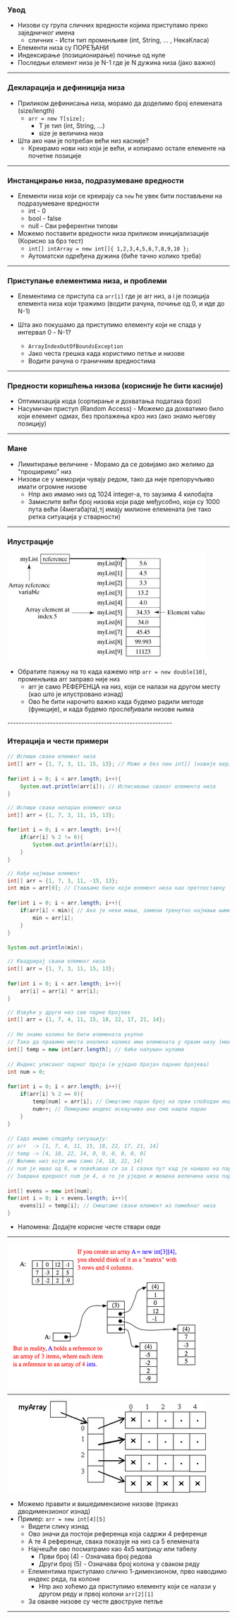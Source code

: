 ### Увод

- Низови су група сличних вредности којима приступамо преко заједничког имена
    - сличних - Исти тип променљиве (int, String, ... , НекаКласа)
- Елементи низа су ПОРЕЂАНИ
- Индексирање (позиционирање) почиње од нуле
- Последњи елемент низа је N-1 где је N дужина низа (јако важно)

----------------------------------------------------------
### Декларација и дефиниција низа

- Приликом дефинисања низа, морамо да доделимо број елемената (size/length)
    - `arr = new T[size];` 
        - T  је тип (int, String, ...)
        - size је величина низа
- Шта ако нам је потребан већи низ касније?
    - Креирамо нови низ који је већи, и копирамо остале елементе на почетне позиције

----------------------------------------------------------
### Инстанцирање низа, подразумеване вредности

- Елементи низа који се креирају са `new` ће увек бити постављени на подразумеване вредности
    - int - 0
    - bool - false
    - null - Сви референтни типови
- Можемо поставити вредности низа приликом иницијализације (Корисно за брз тест)
    - `int[] intArray = new int[]{ 1,2,3,4,5,6,7,8,9,10 };`
    - Аутоматски одређена дужина (биће тачно колико треба)

----------------------------------------------------------
### Приступање елементима низа, и проблеми

- Елементима се приступа са `arr[i]` где је arr низ, а i је позиција елемента низа који тражимо (водити рачуна, почиње од 0, и иде до N-1)

- Шта ако покушамо да приступимо елементу који не спада у интервал 0 - N-1?
    - `ArrayIndexOutOfBoundsException`
    - Јако честа грешка када користимо петље и низове
    - Водити рачуна о граничним вредностима

----------------------------------------------------------
### Предности коришћења низова (корисније ће бити касније)

- Оптимизација кода (сортирање и дохватања података брзо)
- Насумичан приступ (Random Access) - Можемо да дохватимо било који елемент одмах, без пролажења кроз низ (ако знамо његову позицију)

----------------------------------------------------------
### Мане

- Лимитирање величине - Морамо да се довијамо ако желимо да "проширимо" низ
- Низови се у меморији чувају редом, тако да није препоручљиво имати огромне низове
    - Нпр ако имамо низ од 1024 integer-a, то заузима 4 килобајта
    - Замислите већи број низова који раде међусобно, који су 1000 пута већи (4мегабајта),тј имају милионе елемената (не тако ретка ситуација у стварности)

----------------------------------------------------------

### Илустрацијe

![niz](./java_array.jpg)

- Обратите пажњу на то када кажемо нпр `arr = new double[10]`, променљива arr заправо није низ
    - arr је само РЕФЕРЕНЦА на низ, који се налази на другом месту (као што је илустровано изнад)
    - Ово ће бити нарочито важно када будемо радили методе (функције), и када будемо прослеђивали низове њима

<div style="page-break-after: always;"></div>
----------------------------------------------------------

### Итерација и чести примери

```java
// Испиши сваки елемент низа
int[] arr = {1, 7, 3, 11, 15, 13}; // Може и без new int[] (новије верзије Јаве)

for(int i = 0; i < arr.length; i++){
    System.out.println(arr[i]); // Исписивање сваког елемента низа
}
```

```java
// Испиши сваки непаран елемент низа
int[] arr = {1, 7, 3, 11, 15, 13};

for(int i = 0; i < arr.length; i++){
    if(arr[i] % 2 != 0){
        System.out.println(arr[i]);
    }
}
```

```java
// Нађи најмањи елемент
int[] arr = {1, 7, 3, 11, -15, 13}; 
int min = arr[0]; // Стављамо било који елемент низа као претпоставку

for(int i = 0; i < arr.length; i++){
    if(arr[i] < min){ // Ако је неки мањи, замени тренутно најмањи њиме
        min = arr[i];
    }
}

System.out.println(min); 
```

```java
// Квадрирај сваки елемент низа
int[] arr = {1, 7, 3, 11, 15, 13};

for(int i = 0; i < arr.length; i++){
    arr[i] = arr[i] * arr[i];
}
```

```java
// Извући у други низ све парне бројеве
int[] arr = {1, 7, 4, 11, 15, 18, 22, 17, 21, 14};

// Не знамо колико ће бити елемената укупно
// Тако да правимо места онолико колико има елемената у првом низу (можда су сви парни)
int[] temp = new int[arr.length]; // биће напуњен нулама

// Индекс уписаног парног броја (и уједно бројач парних бројева)
int num = 0; 

for(int i = 0; i < arr.length; i++){
    if(arr[i] % 2 == 0){
        temp[num] = arr[i]; // Смештамо паран број на први слободан индекс новог низа
        num++; // Померамо индекс искључиво ако смо нашли паран
    }
}

// Сада имамо следећу ситуацију:
// arr  -> [1, 7, 4, 11, 15, 18, 22, 17, 21, 14]
// temp -> [4, 18, 22, 14, 0, 0, 0, 0, 0, 0]
// Желимо низ који има само [4, 18, 22, 14]
// num је ишао од 0, и повећавао се за 1 сваки пут кад је наишао на паран број
// Завршна вредност num је 4, а то је уједно и жељена величина низа парних бројева

int[] evens = new int[num];
for(int i = 0; i < evens.length; i++){
    evens[i] = temp[i]; // Смештамо сваки елемент из помоћног низа
}
```

- Напомена: Додајте корисне честе ствари овде

<div style="page-break-after: always;"></div>

----------------------------------------------------------

![2dniz2](./two-dimensional-array.png)

----------------------------------------------------------

![2dniz](./array2d.jpg)


- Можемо правити и вишедимензионе низове (приказ дводимензионог изнад)
- Пример: `arr = new int[4][5]`
    - Видети слику изнад
    - Ово значи да постоји референца која садржи 4 референце
    - А те 4 референце, свака показује на низ са 5 елемената
    - Најчешће ово посматрамо као 4x5 матрицу или табелу
        - Први број (4) - Означава број редова
        - Други број (5) - Означава број колона у сваком реду
    - Елементима приступамо слично 1-димензионом, прво наводимо индекс реда, па колоне
        - Нпр ако хоћемо да приступимо елементу који се налази у другом реду и првој колони `arr[2][1]`
    - За овакве низове су честе двоструке петље
----------------------------------------------------------

